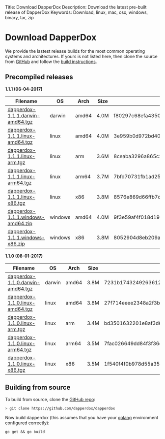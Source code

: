 Title: Download DapperDox
Description: Download the latest pre-built release of DapperDox
Keywords: Download, linux, mac, osx, windows, binary, tar, zip

# Download DapperDox

We provide the lastest release builds for the most common operating systems and architectures.
If yours is not listed here, then clone the source from [GitHub](http://github.com/dapperdox/dapperdox) and follow the [build instructions](#building-from-source).

## Precompiled releases

**1.1.1 (06-04-2017)**

| Filename | OS   | Arch | Size | Checksum |
| -------- | ---- | ---- | ---- | -------- |
[dapperdox-1.1.1.darwin-amd64.tgz](https://github.com/DapperDox/dapperdox/releases/download/v1.1.1/dapperdox-1.1.1.darwin-amd64.tgz) | darwin | amd64 | 4.0M | f80297c68efa43502c1e98e6eef508ffe9df91854ce93127e62781d9b0617919 |
[dapperdox-1.1.1.linux-amd64.tgz](https://github.com/DapperDox/dapperdox/releases/download/v1.1.1/dapperdox-1.1.1.linux-amd64.tgz) | linux | amd64 | 4.0M | 3e959b0d972bd4035a46a45810b3afc3faf64d6c7a8173aed4ba7dd1a7a1e846 |
[dapperdox-1.1.1.linux-arm.tgz](https://github.com/DapperDox/dapperdox/releases/download/v1.1.1/dapperdox-1.1.1.linux-arm.tgz) | linux | arm | 3.6M | 8ceaba3296a865c2b734534ffa19403c07b6b0548f8b1cf5d6f25c32ede522d5 |
[dapperdox-1.1.1.linux-arm64.tgz](https://github.com/DapperDox/dapperdox/releases/download/v1.1.1/dapperdox-1.1.1.linux-arm64.tgz) | linux | arm64 | 3.7M | 7bfd70731fb1ad250872be854b99330f93a66c6b38b69b6b235a5dde5f341240 |
[dapperdox-1.1.1.linux-x86.tgz](https://github.com/DapperDox/dapperdox/releases/download/v1.1.1/dapperdox-1.1.1.linux-x86.tgz) | linux | x86 | 3.8M | 8576e869d66ffb7ce1bdfaf3e267fcc42471c2ace2095bcf63ae9b31c99b7b46 |
[dapperdox-1.1.1.windows-amd64.zip](https://github.com/DapperDox/dapperdox/releases/download/v1.1.1/dapperdox-1.1.1.windows-amd64.zip) | windows | amd64 | 4.0M | 9f3e59af4f018d193b29662a5735b51043ad55eacb0a0b27e4f071580da686bb |
[dapperdox-1.1.1.windows-x86.zip](https://github.com/DapperDox/dapperdox/releases/download/v1.1.1/dapperdox-1.1.1.windows-x86.zip) | windows | x86 | 3.8M | 8052904d8eb209ae28e03b41b6cbdeb0bff0326351820dcc5a97d597efa2726f |

**1.1.0 (08-01-2017)**

| Filename | OS   | Arch | Size | Checksum |
| -------- | ---- | ---- | ---- | -------- |
[dapperdox-1.1.0.darwin-amd64.tgz](https://github.com/DapperDox/dapperdox/releases/download/v1.1.0/dapperdox-1.1.0.darwin-amd64.tgz) | darwin | amd64 | 3.8M | 7231b1743249263612e4fb9c4d5d7340d8acc875e249fd1177c275b14bb666f4 |
[dapperdox-1.1.0.linux-amd64.tgz](https://github.com/DapperDox/dapperdox/releases/download/v1.1.0/dapperdox-1.1.0.linux-amd64.tgz) | linux | amd64 | 3.8M | 27f714eeee2348a2f3be60828002f7de52469d20a97cdc2b8059b99b7e5eb62c |
[dapperdox-1.1.0.linux-arm.tgz](https://github.com/DapperDox/dapperdox/releases/download/v1.1.0/dapperdox-1.1.0.linux-arm.tgz) | linux | arm | 3.4M | bd3501632201e8af3d624a14210a4e654afd2130a47431eafbca71cd12b3084f |
[dapperdox-1.1.0.linux-arm64.tgz](https://github.com/DapperDox/dapperdox/releases/download/v1.1.0/dapperdox-1.1.0.linux-arm64.tgz) | linux | arm64 | 3.5M | 7fac026649dd84f3f36dd112e04f1359119308e4e29deb501c892c5f843956e0 |
[dapperdox-1.1.0.linux-x86.tgz](https://github.com/DapperDox/dapperdox/releases/download/v1.1.0/dapperdox-1.1.0.linux-x86.tgz) | linux | x86 | 3.5M | 1f540f4f0b978d55a35d796f8f875576476de4d96b477054c086fd17337c8483 |

## Building from source

To build from source, clone the [GitHub repo](https://github.com/dapperdox/dapperdox):

```bash
> git clone https://github.com/dapperdox/dapperdox
```

Now build dapperdox (this assumes that you have your [golang](https://golang.org/doc/install) environment configured correctly):

```
go get && go build
```

